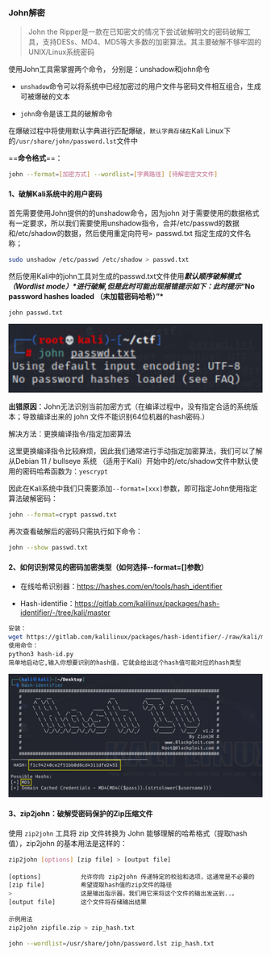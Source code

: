 







### John解密

>  John the Ripper是一款在已知密文的情况下尝试破解明文的密码破解工具，支持DESs、MD4、MD5等大多数的加密算法。其主要破解不够牢固的UNIX/Linux系统密码

使用John工具需掌握两个命令， 分别是：unshadow和john命令

- `unshadow`命令可以将系统中已经加密过的用户文件与密码文件相互组合，生成可被爆破的文本

- `john`命令是该工具的破解命令

在爆破过程中将使用默认字典进行匹配爆破，`默认字典存储在`Kali Linux下的`/usr/share/john/password.lst`文件中

==**命令格式**==：

```bash
john --format=[加密方式] --wordlist=[字典路径] [待解密密文文件]
```



#### 1、破解Kali系统中的用户密码

首先需要使用John提供的的unshadow命令，因为john 对于需要使用的数据格式有一定要求，所以我们需要使用unshadow指令，合并/etc/passwd的数据和/etc/shadow的数据，然后使用重定向符号`> `passwd.txt 指定生成的文件名称；

```bash
sudo unshadow /etc/passwd /etc/shadow > passwd.txt
```

然后使用Kali中的john工具对生成的passwd.txt文件使用***默认顺序破解模式（Wordlist mode）\***进行破解,但是此时可能出现报错提示如下：此时提示***“No password hashes loaded （未加载密码哈希）”\***

```bash
john passwd.txt
```

![image-20231121155955193](./imgs/image-20231121155955193.png)

**出错原因**：John无法识别当前加密方式（在编译过程中，没有指定合适的系统版本；导致编译出来的 john 文件不能识别64位机器的hash密码.）

解决方法：更换编译指令/指定加密算法

这里更换编译指令比较麻烦，因此我们通常进行手动指定加密算法，我们可以了解从Debian 11 / bullseye 系统 （适用于Kali）开始中的/etc/shadow文件中默认使用的密码哈希函数为：`yescrypt`

因此在Kali系统中我们只需要添加`--format=[xxx]`参数，即可指定John使用指定算法破解密码：


```bash
john --format=crypt passwd.txt
```

再次查看破解后的密码只需执行如下命令：

```bash
john --show passwd.txt
```

#### 2、如何识别常见的密码加密类型（如何选择--format=[]参数）

- 在线哈希识别器：https://hashes.com/en/tools/hash_identifier

- Hash-identifie：https://gitlab.com/kalilinux/packages/hash-identifier/-/tree/kali/master

```bash
安装：
wget https://gitlab.com/kalilinux/packages/hash-identifier/-/raw/kali/master/hash-id.py
使用命令：
python3 hash-id.py
简单地启动它,输入你想要识别的hash值，它就会给出这个hash值可能对应的hash类型
```

![image-20231121160818245](./imgs/image-20231121160818245.png)

#### 3、zip2john：破解受密码保护的Zip压缩文件

使用 `zip2john` 工具将 zip 文件转换为 John 能够理解的哈希格式（提取hash值），zip2john 的基本用法是这样的：

```bash
zip2john [options] [zip file] > [output file]
 
[options]           允许你向 zip2john 传递特定的校验和选项，这通常是不必要的
[zip file]          希望提取hash值的zip文件的路径
>                   这是输出指示器，我们用它来将这个文件的输出发送到..。
[output file]       这个文件将存储输出结果
 
示例用法
zip2john zipfile.zip > zip_hash.txt
```



```bash
john --wordlist=/usr/share/john/password.lst zip_hash.txt
```



